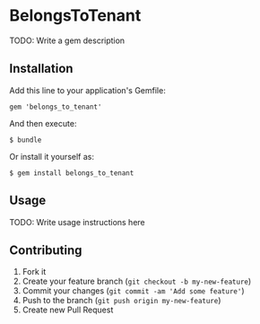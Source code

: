 # BelongsToTenant

TODO: Write a gem description

## Installation

Add this line to your application's Gemfile:

    gem 'belongs_to_tenant'

And then execute:

    $ bundle

Or install it yourself as:

    $ gem install belongs_to_tenant

## Usage

TODO: Write usage instructions here

## Contributing

1. Fork it
2. Create your feature branch (`git checkout -b my-new-feature`)
3. Commit your changes (`git commit -am 'Add some feature'`)
4. Push to the branch (`git push origin my-new-feature`)
5. Create new Pull Request
